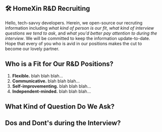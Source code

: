 ## :hammer_and_wrench: HomeXin R&D Recruiting

Hello, tech-savvy developers. Herein, we open-source our recruting information including *what kind of person is our fit*, *what kind of interview questions we tend to ask*, and *what you'd better pay attention to during the interview*. We will be committed to keep the information update-to-date.
Hope that every of you who is avid in our positions makes the cut to become our lovely partner.


## Who is a Fit for Our R&D Positions?

1. **Flexible.** blah blah blah...
2. **Communicative.** blah blah blah...
3. **Self-improvementing.** blah blah blah...
4. **Independent-minded.** blah blah blah...


## What Kind of Question Do We Ask?


## Dos and Dont's during the Interview?